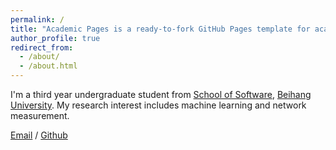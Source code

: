 ```yaml
---
permalink: /
title: "Academic Pages is a ready-to-fork GitHub Pages template for academic personal websites"
author_profile: true
redirect_from: 
  - /about/
  - /about.html
---
```


I'm a third year undergraduate student from [School of Software](https://soft.buaa.edu.cn/), [Beihang University](https://www.buaa.edu.cn/). My research interest includes machine learning and network measurement.

[Email](21377206@buaa.edu.cn) / [Github](https://github.com/RyotoBUAA)
